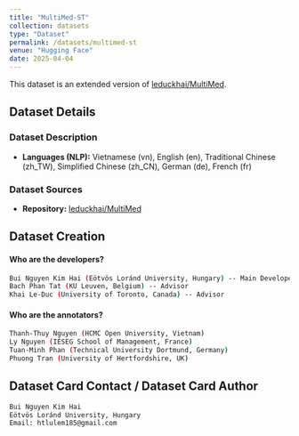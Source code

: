 ```yaml
---
title: "MultiMed-ST"
collection: datasets
type: "Dataset"
permalink: /datasets/multimed-st
venue: "Hugging Face"
date: 2025-04-04
---
```


This dataset is an extended version of [leduckhai/MultiMed](https://huggingface.co/datasets/leduckhai/MultiMed). 


## Dataset Details

### Dataset Description

- **Languages (NLP):** Vietnamese (vn), English (en), Traditional Chinese (zh_TW), Simplified Chinese (zh_CN), German (de), French (fr)

### Dataset Sources

- **Repository:** [leduckhai/MultiMed](https://huggingface.co/datasets/leduckhai/MultiMed)

## Dataset Creation

#### Who are the developers?

```bash
Bui Nguyen Kim Hai (Eötvös Loránd University, Hungary) -- Main Developer
Bach Phan Tat (KU Leuven, Belgium) -- Advisor
Khai Le-Duc (University of Toronto, Canada) -- Advisor
```

#### Who are the annotators?

```bash
Thanh-Thuy Nguyen (HCMC Open University, Vietnam)
Ly Nguyen (IÉSEG School of Management, France)
Tuan-Minh Phan (Technical University Dortmund, Germany)
Phuong Tran (University of Hertfordshire, UK)
```

## Dataset Card Contact / Dataset Card Author

```bash
Bui Nguyen Kim Hai
Eötvös Loránd University, Hungary
Email: htlulem185@gmail.com
```



